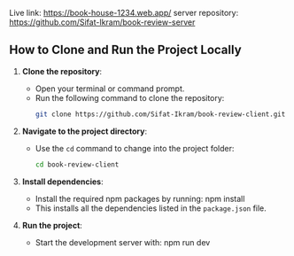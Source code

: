 
Live link: https://book-house-1234.web.app/
server repository: https://github.com/Sifat-Ikram/book-review-server

## How to Clone and Run the Project Locally

1. **Clone the repository**:
   - Open your terminal or command prompt.
   - Run the following command to clone the repository:
     ```bash
     git clone https://github.com/Sifat-Ikram/book-review-client.git

2. **Navigate to the project directory**:
   - Use the `cd` command to change into the project folder:
     ```bash
     cd book-review-client
     ```

3. **Install dependencies**:
   - Install the required npm packages by running:
     npm install
   - This installs all the dependencies listed in the `package.json` file.

4. **Run the project**:
   - Start the development server with:
     npm run dev
